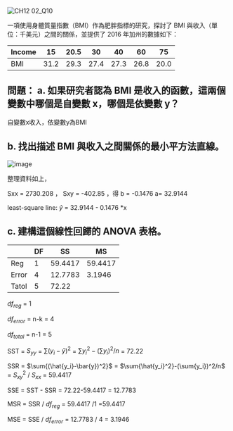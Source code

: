 ![CH12 02_Q10](https://github.com/user-attachments/assets/6ee099f5-2d72-41d0-932d-eb255bfe5385)


一項使用身體質量指數（BMI）作為肥胖指標的研究，探討了 BMI 與收入（單位：千美元）之間的關係，並提供了 2016 年加州的數據如下：


|Income       |	15	| 20.5|	30  |	40  |	60  |	75  |
|-------------|-----|-----|-----|-----|-----|-----|
|BMI          |	31.2|	29.3|	27.4|	27.3|	26.8|	20.0|

問題：
a. 如果研究者認為 BMI 是收入的函數，這兩個變數中哪個是自變數 x，哪個是依變數 y？
---

自變數x收入，依變數y為BMI

b. 找出描述 BMI 與收入之間關係的最小平方法直線。
---
					
![image](https://github.com/user-attachments/assets/ac52c145-013f-4576-8345-3f74948d8fdf)

整理資料如上，

Sxx = 2730.208 ， Sxy = -402.85 ，得 b = -0.1476 a= 32.9144 

least-square line: $\hat{y}$ = 32.9144 - 0.1476 *x


c. 建構這個線性回歸的 ANOVA 表格。
---

|       | DF    | SS | MS |
| ----  | --    | -- | -- |
| Reg   | 1     | 59.4417  | 59.4417  |
| Error | 4     | 12.7783 |3.1946  |
| Tatol | 5     | 72.22 |

$df_{reg}$ = 1

$df_{error}$ = n-k = 4

$df_{total}$ = n-1 = 5
   
SST = $S_{yy}$ = $\sum{(y_i-\bar{y})^2}$ =  $\sum{y_i^2}-(\sum{y_i})^2/n$ = 72.22

SSR = $\sum{(\hat{y_i}-\bar{y})^2}$ = $\sum{\hat{y_i}^2}-(\sum{y_i})^2/n$ =  $S_{xy}^2$ / $S_{xx}$ = 59.4417

SSE = SST - SSR = 72.22-59.4417 = 12.7783

MSR = SSR / $df_{reg}$ = 59.4417 /1 =59.4417

MSE = SSE / $df_{error}$ = 12.7783 / 4 = 3.1946


